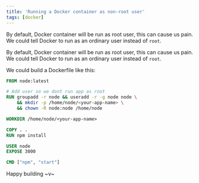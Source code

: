 ```yaml
---
title: 'Running a Docker container as non-root user'
tags: [docker]
---
```


By default, Docker container will be run as root user, this can cause us pain. We could tell Docker to run as an ordinary user instead of `root`.
<!-- more -->

By default, Docker container will be run as root user, this can cause us pain. We could tell Docker to run as an ordinary user instead of `root`.

We could build a Dockerfile like this:

```dockerfile
FROM node:latest

# Add user so we dont run app as root
RUN groupadd -r node && useradd -r -g node node \
    && mkdir -p /home/node/<your-app-name> \
    && chown -R node:node /home/node

WORKDIR /home/node/<your-app-name>

COPY . .
RUN npm install

USER node
EXPOSE 3000

CMD ["npm", "start"]
```

Happy building ~v~
